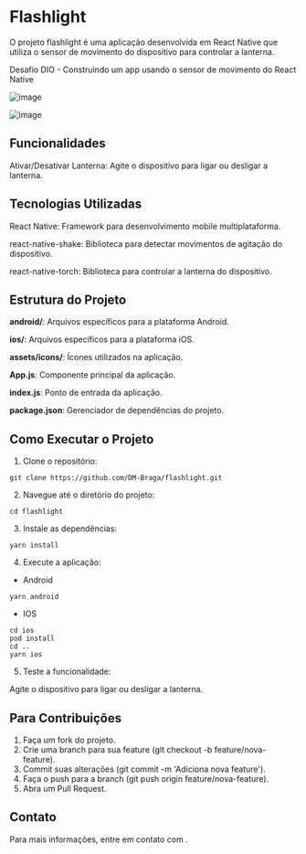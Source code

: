 # Flashlight

O projeto flashlight é uma aplicação desenvolvida em React Native que utiliza o sensor de movimento do dispositivo para controlar a lanterna.

Desafio DIO - Construindo um app usando o sensor de movimento do React Native

![image](https://user-images.githubusercontent.com/95005260/180255129-f28e7d4b-fbb9-4b13-8791-6a898b3d57d9.png)

![image](https://user-images.githubusercontent.com/95005260/180256028-50c1b310-88c7-48e9-a6bd-59aea7235939.png)


## Funcionalidades

Ativar/Desativar Lanterna: Agite o dispositivo para ligar ou desligar a lanterna.

## Tecnologias Utilizadas

React Native: Framework para desenvolvimento mobile multiplataforma.

react-native-shake: Biblioteca para detectar movimentos de agitação do dispositivo.

react-native-torch: Biblioteca para controlar a lanterna do dispositivo.

## Estrutura do Projeto

**android/**: Arquivos específicos para a plataforma Android.

**ios/**: Arquivos específicos para a plataforma iOS.

**assets/icons/**: Ícones utilizados na aplicação.

**App.js**: Componente principal da aplicação.

**index.js**: Ponto de entrada da aplicação.

**package.json**: Gerenciador de dependências do projeto.

## Como Executar o Projeto

1. Clone o repositório:

~~~
git clone https://github.com/DM-Braga/flashlight.git
~~~

2. Navegue até o diretório do projeto:

~~~
cd flashlight
~~~

3. Instale as dependências:

~~~
yarn install
~~~

4. Execute a aplicação:

* Android
~~~
yarn android
~~~

* IOS
~~~
cd ios
pod install
cd ..
yarn ios
~~~

5. Teste a funcionalidade:

Agite o dispositivo para ligar ou desligar a lanterna.

## Para Contribuições

1. Faça um fork do projeto.
2. Crie uma branch para sua feature (git checkout -b feature/nova-feature).
3. Commit suas alterações (git commit -m 'Adiciona nova feature').
4. Faça o push para a branch (git push origin feature/nova-feature).
5. Abra um Pull Request.

## Contato

Para mais informações, entre em contato com <DM-Braga>.

